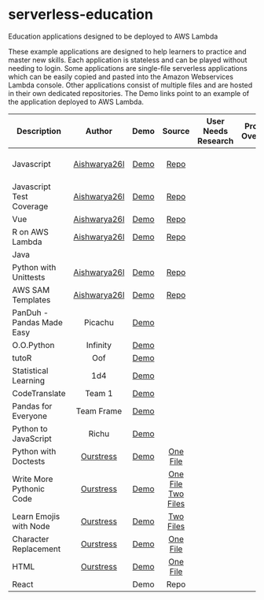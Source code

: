 # serverless-education
Education applications designed to be deployed to AWS Lambda

These example applications are designed to help learners to practice and master new skills. Each application is stateless and can be played without needing to login. Some applications are single-file serverless applications which can be easily copied and pasted into the Amazon Webservices Lambda console. Other applications consist of multiple files and are hosted in their own dedicated repositories. The Demo links point to an example of the application deployed to AWS Lambda. 

| Description | Author | Demo | Source | User Needs Research |  Product Overview | Deployment Walkthrough |
| ------------|:------:|:----:|:------:|:-----:|:-----:|:-----:|
| Javascript               |[Aishwarya26l](https://github.com/Aishwarya26l)| [Demo](https://ak0y53o2c4.execute-api.us-east-1.amazonaws.com/default/jsCodeForTest) | [Repo](https://github.com/Aishwarya26l/jestRunner-edit-source-code)         |||Cloud9 GitHub Actions|
| Javascript Test Coverage | [Aishwarya26l](https://github.com/Aishwarya26l)   | [Demo](https://782y5jejz5.execute-api.us-east-1.amazonaws.com/default/jestRunner)      |   [Repo](https://github.com/Aishwarya26l/jestRunner) |||TBD|
| Vue                      | [Aishwarya26l](https://github.com/Aishwarya26l)   | [Demo](https://7n7tym5499.execute-api.us-east-1.amazonaws.com/default/vueTest) | [Repo](https://github.com/Aishwarya26l/vueTestingSuite)         |||TBD|
| R on AWS Lambda          | [Aishwarya26l](https://github.com/Aishwarya26l)        | [Demo](https://11i42lvxd2.execute-api.us-east-1.amazonaws.com/Prod/app/)      |  [Repo](https://github.com/Aishwarya26l/sam-R-Lambda)|||TBD|
| Java                     |        |      |  |||TBD|
| Python with Unittests    | [Aishwarya26l](https://github.com/Aishwarya26l)        | [Demo](https://dmvd8lmqa9.execute-api.us-east-1.amazonaws.com/default/pythonTestingSuite)      |  [Repo](https://github.com/Aishwarya26l/pythonTestingSuite)|||TBD|
| AWS SAM Templates        | [Aishwarya26l](https://github.com/Aishwarya26l)        | [Demo](https://9takbarzt0.execute-api.ap-southeast-1.amazonaws.com/Prod/app/)      |  [Repo](https://github.com/Aishwarya26l/sam-testing)|||TBD|
|PanDuh - Pandas Made Easy | Picachu   | [Demo](https://dozw7xoy73.execute-api.us-east-1.amazonaws.com/Prod/) |    ||||
|O.O.Python                | Infinity  | [Demo](https://ykab5hzm96.execute-api.us-east-1.amazonaws.com/Prod/) |    ||||
|tutoR                     | Oof       | [Demo](https://kh14xmo3v0.execute-api.us-east-1.amazonaws.com/default/tutor_week11_test) |    ||||
|Statistical Learning      | 1d4       | [Demo](https://1b1u6ce6m6.execute-api.us-east-1.amazonaws.com/Prod/index.html) |    ||||
|CodeTranslate             | Team 1    | [Demo](http://dev-codetranslate797530.s3-website-eu-west-1.amazonaws.com/)  |    ||||
|Pandas for Everyone       | Team Frame   | [Demo](https://ozrho39uxh.execute-api.us-east-1.amazonaws.com/default/pandas-frame) |    ||||
|Python to JavaScript | Richu   | [Demo](https://justussoh.github.io/BT3103-P2J/#/) |    ||||
|Python with Doctests    |  [Ourstress](https://github.com/Ourstress)        | [Demo](https://lx09eyssj6.execute-api.us-east-1.amazonaws.com/default/doctestPythonLearning)      |  [One File](https://github.com/Ourstress/lambdaFunctions/blob/master/doctestActivity2.py) ||
|Write More Pythonic Code  |  [Ourstress](https://github.com/Ourstress)  | [Demo](https://qkfgaek7c4.execute-api.us-east-1.amazonaws.com/default/pythonicCode)      |   [One File](https://github.com/Ourstress/lambdaFunctions/blob/master/pythonicCodeActivity.py) [Two Files](https://github.com/scboesch/serverless-education/tree/master/2Files/writePythonicCode)||
| Learn Emojis with Node   | [Ourstress](https://github.com/Ourstress) | [Demo](https://qc4h62xt56.execute-api.us-east-1.amazonaws.com/default/minimalEmojiReplacer) |   [Two Files](/2Files/emojiReplacer) ||
| Character Replacement  | [Ourstress](https://github.com/Ourstress)   | [Demo](https://j30d9ve863.execute-api.us-east-1.amazonaws.com/default/emojiReplacer)      |   [One File](https://github.com/Ourstress/lambdaFunctions/blob/master/emojiReplacer.js) ||
|HTML | [Ourstress](https://github.com/Ourstress)   | [Demo](https://0vww2yw6y1.execute-api.us-east-1.amazonaws.com/default/fiveQuestionsHtmlActivity)      |   [One File](https://github.com/Ourstress/lambdaFunctions/blob/master/htmlActivity.py) ||
|React                 |    | Demo |   Repo ||

